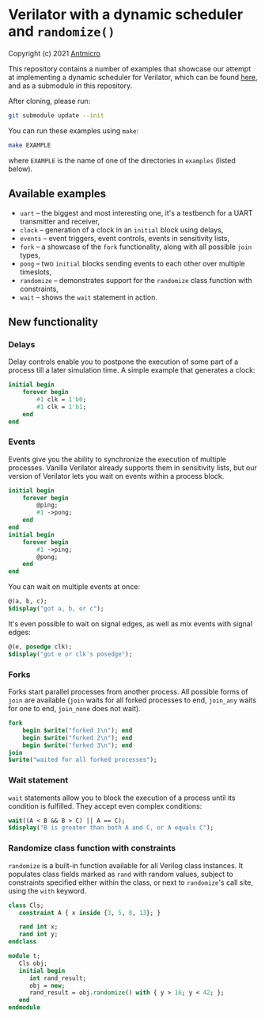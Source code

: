 # Verilator with a dynamic scheduler and `randomize()`

Copyright (c) 2021 [Antmicro](https://www.antmicro.com)

This repository contains a number of examples that showcase our attempt at implementing a dynamic scheduler for Verilator, which can be found [here](https://github.com/antmicro/verilator-1/tree/dynamic-scheduler), and as a submodule in this repository.

After cloning, please run:
``` sh
git submodule update --init
```

You can run these examples using `make`:

``` sh
make EXAMPLE
```

where `EXAMPLE` is the name of one of the directories in `examples` (listed below).

## Available examples

* `uart` – the biggest and most interesting one, it's a testbench for a UART transmitter and receiver,
* `clock` – generation of a clock in an `initial` block using delays,
* `events` – event triggers, event controls, events in sensitivity lists,
* `fork` – a showcase of the `fork` functionality, along with all possible `join` types,
* `pong` – two `initial` blocks sending events to each other over multiple timeslots,
* `randomize` – demonstrates support for the `randomize` class function with constraints,
* `wait` – shows the `wait` statement in action.

## New functionality

### Delays

Delay controls enable you to postpone the execution of some part of a process till a later simulation time. A simple example that generates a clock:

``` systemverilog
initial begin
    forever begin
        #1 clk = 1'b0;
        #1 clk = 1'b1;
    end
end
```

### Events

Events give you the ability to synchronize the execution of multiple processes. Vanilla Verilator already supports them in sensitivity lists, but our version of Verilator lets you wait on events within a process block.

``` systemverilog
initial begin
    forever begin
        @ping;
        #1 ->pong;
    end
end
initial begin
    forever begin
        #1 ->ping;
        @pong;
    end
end
```

You can wait on multiple events at once:

``` systemverilog
@(a, b, c);
$display("got a, b, or c");
```

It's even possible to wait on signal edges, as well as mix events with signal edges:

``` systemverilog
@(e, posedge clk);
$display("got e or clk's posedge");
```

### Forks

Forks start parallel processes from another process. All possible forms of `join` are available (`join` waits for all forked processes to end, `join_any` waits for one to end, `join_none` does not wait).

``` systemverilog
fork
    begin $write("forked 1\n"); end
    begin $write("forked 2\n"); end
    begin $write("forked 3\n"); end
join
$write("waited for all forked processes");
```

### Wait statement

`wait` statements allow you to block the execution of a process until its condition is fulfilled. They accept even complex conditions:

``` systemverilog
wait((A < B && B > C) || A == C);
$display("B is greater than both A and C, or A equals C");
```

### Randomize class function with constraints

`randomize` is a built-in function available for all Verilog class instances. It populates class fields marked as `rand` with random values, subject to constraints specified either within the class, or next to `randomize`'s call site, using the `with` keyword.

``` systemverilog
class Cls;
   constraint A { x inside {3, 5, 8, 13}; }

   rand int x;
   rand int y;
endclass

module t;
   Cls obj;
   initial begin
      int rand_result;
      obj = new;
      rand_result = obj.randomize() with { y > 16; y < 42; };
   end
endmodule
```
